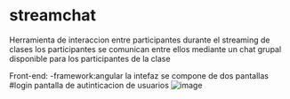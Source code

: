 # streamchat
Herramienta de interaccion entre participantes durante el streaming de clases 
los participantes se comunican entre ellos mediante un chat grupal disponible para los participantes de la clase

Front-end:
-framework:angular
la intefaz se compone de dos pantallas
#login
pantalla de autinticacion de usuarios
![image](https://github.com/JuanRincon15/streamchat/assets/123415094/8b40509d-9aa9-4bb2-976d-2618b27a74d6)


